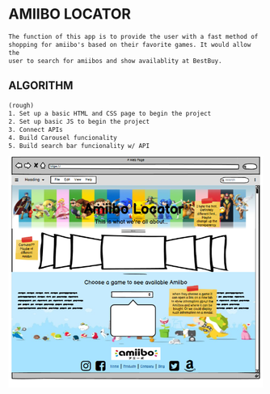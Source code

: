 # AMIIBO LOCATOR
```
The function of this app is to provide the user with a fast method of 
shopping for amiibo's based on their favorite games. It would allow the 
user to search for amiibos and show availablity at BestBuy.

```
## ALGORITHM 
```
(rough)
1. Set up a basic HTML and CSS page to begin the project
2. Set up basic JS to begin the project
3. Connect APIs 
4. Build Carousel funcionality
5. Build search bar funcionality w/ API
```
![wireFrame](./images/wireFrame.png)

